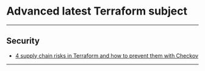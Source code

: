 # Advanced latest Terraform subject

---

## Security
* [4 supply chain risks in Terraform and how to prevent them with Checkov](https://bridgecrew.io/blog/terraform-supply-chain-security-risks-prevent-them-with-checkov/)

---
